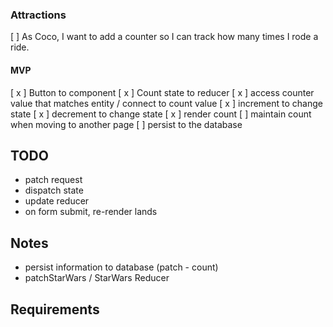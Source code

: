 ### Attractions
[   ] As Coco, I want to add a counter so I can track how many times I rode a ride.

#### MVP
[ x ] Button to component
[ x ] Count state to reducer
[ x ] access counter value that matches entity / connect to count value
[ x ] increment to change state
[ x ] decrement to change state
[ x ] render count
[   ] maintain count when moving to another page
[   ] persist to the database

## TODO
- patch request
- dispatch state
- update reducer
- on form submit, re-render lands

## Notes
- persist information to database (patch - count)
- patchStarWars / StarWars Reducer

## Requirements
